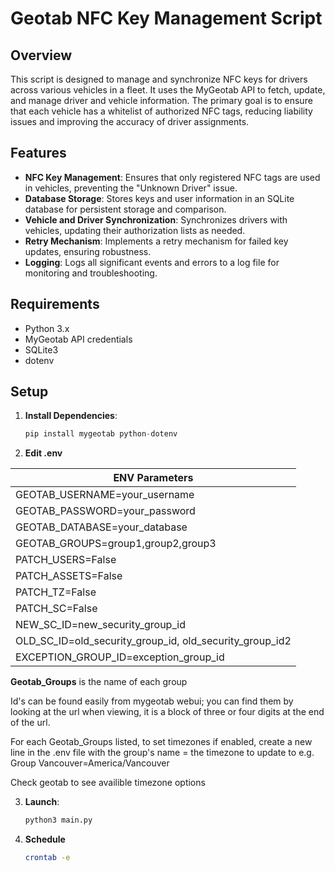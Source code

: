 # Geotab NFC Key Management Script

## Overview

This script is designed to manage and synchronize NFC keys for drivers across various vehicles in a fleet. It uses the MyGeotab API to fetch, update, and manage driver and vehicle information. The primary goal is to ensure that each vehicle has a whitelist of authorized NFC tags, reducing liability issues and improving the accuracy of driver assignments.

## Features

- **NFC Key Management**: Ensures that only registered NFC tags are used in vehicles, preventing the "Unknown Driver" issue.
- **Database Storage**: Stores keys and user information in an SQLite database for persistent storage and comparison.
- **Vehicle and Driver Synchronization**: Synchronizes drivers with vehicles, updating their authorization lists as needed.
- **Retry Mechanism**: Implements a retry mechanism for failed key updates, ensuring robustness.
- **Logging**: Logs all significant events and errors to a log file for monitoring and troubleshooting.

## Requirements

- Python 3.x
- MyGeotab API credentials
- SQLite3
- dotenv

## Setup

1. **Install Dependencies**:
   ```python
   pip install mygeotab python-dotenv

2. **Edit .env**

|  ENV Parameters                       |
|---------------------------------------|
| GEOTAB_USERNAME=your_username         |
| GEOTAB_PASSWORD=your_password         |
| GEOTAB_DATABASE=your_database         |
| GEOTAB_GROUPS=group1,group2,group3    |
| PATCH_USERS=False                     |
| PATCH_ASSETS=False                    |
| PATCH_TZ=False                        |
| PATCH_SC=False                        |
| NEW_SC_ID=new_security_group_id       |
| OLD_SC_ID=old_security_group_id, old_security_group_id2       |
| EXCEPTION_GROUP_ID=exception_group_id |

**Geotab_Groups** is the name of each group

Id's can be found easily from mygeotab webui; you can find them by looking at the url when viewing, it is a block of three or four digits at the end of the url.

For each Geotab_Groups listed, to set timezones if enabled, create a new line in the .env file with the group's name = the timezone to update to  e.g.
Group Vancouver=America/Vancouver

Check geotab to see availible timezone options

3. **Launch**:
   ```python
   python3 main.py

4. **Schedule**
   ```bash
   crontab -e
